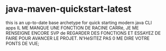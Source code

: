 # java-maven-quickstart-latest

 this is an up-to-date base archetype for quick starting modern java CLI apps 
 IL ME MANQUE UNE FONCTION DE RACINE CARRé, JE ME RENSEIGNE ENCORE
 SVP de REGARDER DES FONCTIONS ET ESSAYEZ DE FAIRE POUR AVANCER LE PROJET.
 N'HéSITEZ PAS 0 ME DIRE VOTRE PONTS DE VUE;
